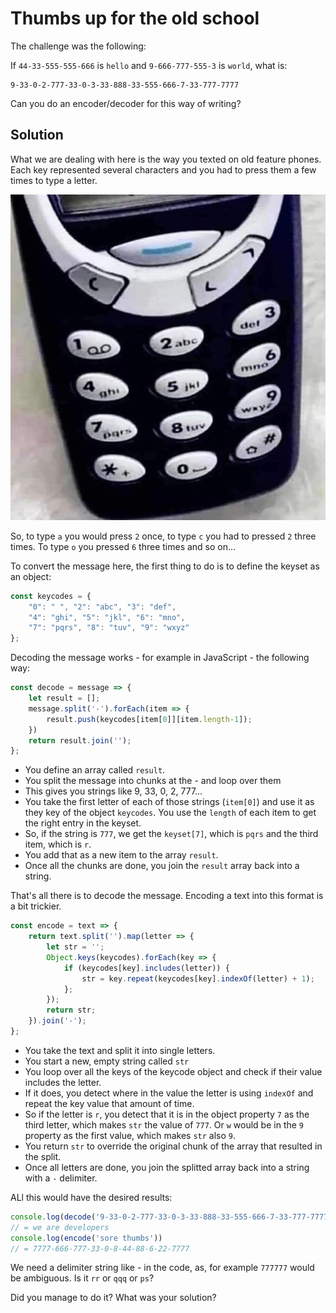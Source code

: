 # Thumbs up for the old school

The challenge was the following: 

If `44-33-555-555-666` is `hello` and `9-666-777-555-3` is `world`, what is: 
```
9-33-0-2-777-33-0-3-33-888-33-555-666-7-33-777-7777
```
Can you do an encoder/decoder for this way of writing?

## Solution

What we are dealing with here is the way you texted on old feature phones. Each key represented several characters and you had to press them a few times to type a letter. 

![old mobile device](../../mobile.jpg)

So, to type `a` you would press `2` once, to type `c` you had to pressed `2` three times. To type `o` you pressed `6` three times and so on…

To convert the message here, the first thing to do is to define the keyset as an object:

```Javascript
const keycodes = {
    "0": " ", "2": "abc", "3": "def",
    "4": "ghi", "5": "jkl", "6": "mno",
    "7": "pqrs", "8": "tuv", "9": "wxyz"
};
```

Decoding the message works - for example in JavaScript - the following way:

```javascript
const decode = message => {
    let result = [];
    message.split('-').forEach(item => {
        result.push(keycodes[item[0]][item.length-1]);
    })
    return result.join('');
};
```

* You define an array called `result`.
* You split the message into chunks at the - and loop over them
* This gives you strings like 9, 33, 0, 2, 777…
* You take the first letter of each of those strings (`item[0]`) and use it as they key of the object `keycodes`. You use the `length` of each item to get the right entry in the keyset. 
* So, if the string is `777`, we get the `keyset[7]`, which is `pqrs` and the third item, which is `r`.
* You add that as a new item to the array `result`.
* Once all the chunks are done, you join the `result` array back into a string.

That's all there is to decode the message. Encoding a text into this format is a bit trickier.

```Javascript
const encode = text => {
    return text.split('').map(letter => {
        let str = '';
        Object.keys(keycodes).forEach(key => {
            if (keycodes[key].includes(letter)) {
                str = key.repeat(keycodes[key].indexOf(letter) + 1);
            };
        });
        return str;
    }).join('-');
};
```

* You take the text and split it into single letters.
* You start a new, empty string called `str`
* You loop over all the keys of the keycode object and check if their value includes the letter.
* If it does, you detect where in the value the letter is using `indexOf` and repeat the key value that amount of time. 
* So if the letter is `r`, you detect that it is in the object property `7` as the third letter, which makes `str` the value of `777`. Or `w` would be in the `9` property as the first value, which makes `str` also `9`. 
* You return `str` to override the original chunk of the array that resulted in the split.
* Once all letters are done, you join the splitted array back into a string with a `-` delimiter.

ALl this would have the desired results:

```javascript
console.log(decode('9-33-0-2-777-33-0-3-33-888-33-555-666-7-33-777-7777'))
// = we are developers
console.log(encode('sore thumbs'))
// = 7777-666-777-33-0-8-44-88-6-22-7777
```

We need a delimiter string like - in the code, as, for example `777777` would be ambiguous. Is it `rr` or `qqq` or `ps`?

Did you manage to do it? What was your solution?